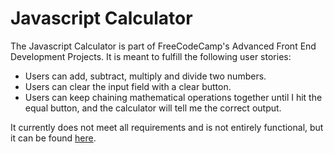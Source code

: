 # Javascript Calculator
The Javascript Calculator is part of FreeCodeCamp's Advanced Front End Development Projects.
It is meant to fulfill the following user stories:
* Users can add, subtract, multiply and divide two numbers.
* Users can clear the input field with a clear button.
* Users can keep chaining mathematical operations together until I hit the equal button, and the calculator will tell me the correct output.

It currently does not meet all requirements and is not entirely functional, but it can be found [here](https://tspeed90.github.io/js-calculator).
